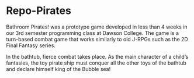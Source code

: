 # Repo-Pirates
Bathroom Pirates! was a prototype game developed in less than 4 weeks in our 3rd semester programming class at Dawson College. 
The game is a turn-based combat game that works similarly to old J-RPGs such as the 2D Final Fantasy series.

In the bathtub, fierce combat takes place. As the main character of a child’s fantasies, 
the toy pirate ship must conquer all the other toys of the bathtub and declare himself king of the Bubble sea! 
